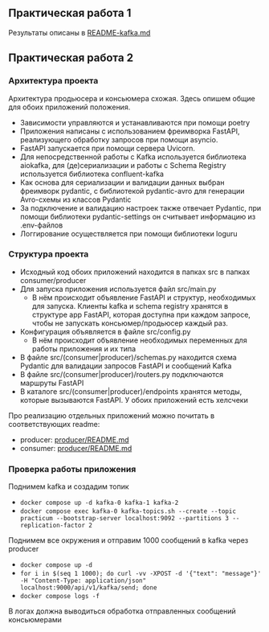 ## Практическая работа 1

Результаты описаны в [README-kafka.md](README-kafka.md)

## Практическая работа 2

### Архитектура проекта

Архитектура продьюсера и консьюмера схожая. Здесь опишем общие для обоих приложений положения.

* Зависимости управляются и устанавливаются при помощи poetry
* Приложения написаны с использованием фреимворка FastAPI, реализующего обработку запросов при помощи asyncio. 
* FastAPI запускается при помощи сервера Uvicorn. 
* Для непосредственной работы с Kafka используется библиотека aiokafka, для (де)сериализации и работы с Schema Registry используется библиотека confluent-kafka
* Как основа для сериализации и валидации данных выбран фреимворк pydantic, c библиотекой pydantic-avro для генерации Avro-схемы из классов Pydantic
* За подключение и валидацию настроек также отвечает Pydantic, при помощи библиотеки pydantic-settings он считывает информацию из .env-файлов
* Логгирование осуществляется при помощи библиотеки loguru

### Структура проекта

* Исходный код обоих приложений находится в папках src в папках consumer/producer
* Для запуска приложения используется файл src/main.py
    * В нём происходит объявление FastAPI и структур, необходимых для запуска. Клиенты kafka и schema registry хранятся в структуре app FastAPI, которая доступна при каждом запросе, чтобы не запускать консьюмер/продьюсер каждый раз.
* Конфигурация объявляется в файле src/config.py
    * В нём происходит объявление необходимых переменных для работы приложения и их типа
* В файле src/(consumer|producer)/schemas.py находится схема Pydantic для валидации запросов FastAPI и сообщений Kafka 
* В файле src/(consumer|producer)/routers.py подключаются маршруты FastAPI
* В каталоге src/(consumer|producer)/endpoints хранятся методы, которые вызываются FastAPI. У обоих приложений есть хелсчеки

Про реализацию отдельных приложений можно почитать в соответствующих readme:
* producer: [producer/README.md](producer/README.md)
* consumer: [producer/README.md](consumer/README.md)

### Проверка работы приложения

Поднимем kafka и создадим топик

* `docker compose up -d kafka-0 kafka-1 kafka-2`
* `docker compose exec kafka-0 kafka-topics.sh --create --topic practicum --bootstrap-server localhost:9092 --partitions 3 --replication-factor 2`

Поднимем все окружения и отправим 1000 сообщений в kafka через producer

* `docker compose up -d`
* `for i in $(seq 1 1000); do curl -vv -XPOST -d '{"text": "message"}' -H "Content-Type: application/json" localhost:9000/api/v1/kafka/send; done`
* `docker compose logs -f`

В логах должна выводиться обработка отправленных сообщений консьюмерами